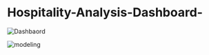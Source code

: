 # Hospitality-Analysis-Dashboard-

![Dashbaord](https://github.com/user-attachments/assets/f8eb5b61-0aea-4f2e-89fb-234d64572b35)

![modeling](https://github.com/user-attachments/assets/3e656411-4bc7-4569-89a7-d06492a84b99)


